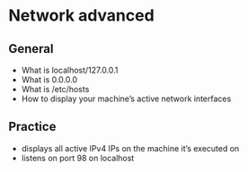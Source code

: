 # Network advanced
## General 
* What is localhost/127.0.0.1
* What is 0.0.0.0
* What is /etc/hosts
* How to display your machine’s active network interfaces

## Practice
* displays all active IPv4 IPs on the machine it’s executed on
* listens on port 98 on localhost
